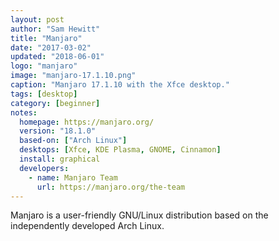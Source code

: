 ```yaml
---
layout: post
author: "Sam Hewitt"
title: "Manjaro"
date: "2017-03-02"
updated: "2018-06-01"
logo: "manjaro"
image: "manjaro-17.1.10.png"
caption: "Manjaro 17.1.10 with the Xfce desktop."
tags: [desktop]
category: [beginner]
notes:
  homepage: https://manjaro.org/
  version: "18.1.0"
  based-on: ["Arch Linux"]
  desktops: [Xfce, KDE Plasma, GNOME, Cinnamon]
  install: graphical
  developers:
    - name: Manjaro Team
      url: https://manjaro.org/the-team
---
```


Manjaro is a user-friendly GNU/Linux distribution based on the independently developed Arch Linux.
